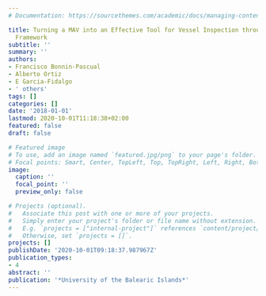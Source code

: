 ```yaml
---
# Documentation: https://sourcethemes.com/academic/docs/managing-content/

title: Turning a MAV into an Effective Tool for Vessel Inspection through a Reconfigurable
  Framework
subtitle: ''
summary: ''
authors:
- Francisco Bonnin-Pascual
- Alberto Ortiz
- E Garcia-Fidalgo
- ' others'
tags: []
categories: []
date: '2018-01-01'
lastmod: 2020-10-01T11:18:38+02:00
featured: false
draft: false

# Featured image
# To use, add an image named `featured.jpg/png` to your page's folder.
# Focal points: Smart, Center, TopLeft, Top, TopRight, Left, Right, BottomLeft, Bottom, BottomRight.
image:
  caption: ''
  focal_point: ''
  preview_only: false

# Projects (optional).
#   Associate this post with one or more of your projects.
#   Simply enter your project's folder or file name without extension.
#   E.g. `projects = ["internal-project"]` references `content/project/deep-learning/index.md`.
#   Otherwise, set `projects = []`.
projects: []
publishDate: '2020-10-01T09:18:37.987967Z'
publication_types:
- 4
abstract: ''
publication: '*University of the Balearic Islands*'
---
```

